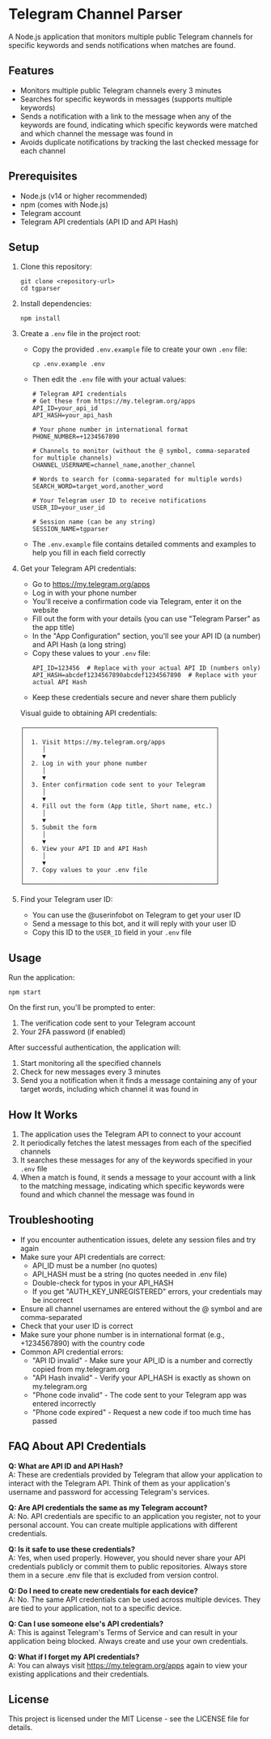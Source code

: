 # Telegram Channel Parser

A Node.js application that monitors multiple public Telegram channels for specific keywords and sends notifications when matches are found.

## Features

- Monitors multiple public Telegram channels every 3 minutes
- Searches for specific keywords in messages (supports multiple keywords)
- Sends a notification with a link to the message when any of the keywords are found, indicating which specific keywords were matched and which channel the message was found in
- Avoids duplicate notifications by tracking the last checked message for each channel

## Prerequisites

- Node.js (v14 or higher recommended)
- npm (comes with Node.js)
- Telegram account
- Telegram API credentials (API ID and API Hash)

## Setup

1. Clone this repository:
   ```
   git clone <repository-url>
   cd tgparser
   ```

2. Install dependencies:
   ```
   npm install
   ```

3. Create a `.env` file in the project root:
   - Copy the provided `.env.example` file to create your own `.env` file:
     ```
     cp .env.example .env
     ```
   - Then edit the `.env` file with your actual values:
     ```
     # Telegram API credentials
     # Get these from https://my.telegram.org/apps
     API_ID=your_api_id
     API_HASH=your_api_hash

     # Your phone number in international format
     PHONE_NUMBER=+1234567890

     # Channels to monitor (without the @ symbol, comma-separated for multiple channels)
     CHANNEL_USERNAME=channel_name,another_channel

     # Words to search for (comma-separated for multiple words)
     SEARCH_WORD=target_word,another_word

     # Your Telegram user ID to receive notifications
     USER_ID=your_user_id

     # Session name (can be any string)
     SESSION_NAME=tgparser
     ```
   - The `.env.example` file contains detailed comments and examples to help you fill in each field correctly

4. Get your Telegram API credentials:
   - Go to https://my.telegram.org/apps
   - Log in with your phone number
   - You'll receive a confirmation code via Telegram, enter it on the website
   - Fill out the form with your details (you can use "Telegram Parser" as the app title)
   - In the "App Configuration" section, you'll see your API ID (a number) and API Hash (a long string)
   - Copy these values to your `.env` file:
     ```
     API_ID=123456  # Replace with your actual API ID (numbers only)
     API_HASH=abcdef1234567890abcdef1234567890  # Replace with your actual API Hash
     ```
   - Keep these credentials secure and never share them publicly

   Visual guide to obtaining API credentials:
   ```
   ┌─────────────────────────────────────────────────────┐
   │                                                     │
   │  1. Visit https://my.telegram.org/apps              │
   │     │                                               │
   │     ▼                                               │
   │  2. Log in with your phone number                   │
   │     │                                               │
   │     ▼                                               │
   │  3. Enter confirmation code sent to your Telegram   │
   │     │                                               │
   │     ▼                                               │
   │  4. Fill out the form (App title, Short name, etc.) │
   │     │                                               │
   │     ▼                                               │
   │  5. Submit the form                                 │
   │     │                                               │
   │     ▼                                               │
   │  6. View your API ID and API Hash                   │
   │     │                                               │
   │     ▼                                               │
   │  7. Copy values to your .env file                   │
   │                                                     │
   └─────────────────────────────────────────────────────┘
   ```

5. Find your Telegram user ID:
   - You can use the @userinfobot on Telegram to get your user ID
   - Send a message to this bot, and it will reply with your user ID
   - Copy this ID to the `USER_ID` field in your `.env` file

## Usage

Run the application:

```
npm start
```

On the first run, you'll be prompted to enter:
1. The verification code sent to your Telegram account
2. Your 2FA password (if enabled)

After successful authentication, the application will:
1. Start monitoring all the specified channels
2. Check for new messages every 3 minutes
3. Send you a notification when it finds a message containing any of your target words, including which channel it was found in

## How It Works

1. The application uses the Telegram API to connect to your account
2. It periodically fetches the latest messages from each of the specified channels
3. It searches these messages for any of the keywords specified in your `.env` file
4. When a match is found, it sends a message to your account with a link to the matching message, indicating which specific keywords were found and which channel the message was found in

## Troubleshooting

- If you encounter authentication issues, delete any session files and try again
- Make sure your API credentials are correct:
  - API_ID must be a number (no quotes)
  - API_HASH must be a string (no quotes needed in .env file)
  - Double-check for typos in your API_HASH
  - If you get "AUTH_KEY_UNREGISTERED" errors, your credentials may be incorrect
- Ensure all channel usernames are entered without the @ symbol and are comma-separated
- Check that your user ID is correct
- Make sure your phone number is in international format (e.g., +1234567890) with the country code
- Common API credential errors:
  - "API ID invalid" - Make sure your API_ID is a number and correctly copied from my.telegram.org
  - "API Hash invalid" - Verify your API_HASH is exactly as shown on my.telegram.org
  - "Phone code invalid" - The code sent to your Telegram app was entered incorrectly
  - "Phone code expired" - Request a new code if too much time has passed

## FAQ About API Credentials

**Q: What are API ID and API Hash?**  
A: These are credentials provided by Telegram that allow your application to interact with the Telegram API. Think of them as your application's username and password for accessing Telegram's services.

**Q: Are API credentials the same as my Telegram account?**  
A: No. API credentials are specific to an application you register, not to your personal account. You can create multiple applications with different credentials.

**Q: Is it safe to use these credentials?**  
A: Yes, when used properly. However, you should never share your API credentials publicly or commit them to public repositories. Always store them in a secure .env file that is excluded from version control.

**Q: Do I need to create new credentials for each device?**  
A: No. The same API credentials can be used across multiple devices. They are tied to your application, not to a specific device.

**Q: Can I use someone else's API credentials?**  
A: This is against Telegram's Terms of Service and can result in your application being blocked. Always create and use your own credentials.

**Q: What if I forget my API credentials?**  
A: You can always visit https://my.telegram.org/apps again to view your existing applications and their credentials.

## License

This project is licensed under the MIT License - see the LICENSE file for details.
